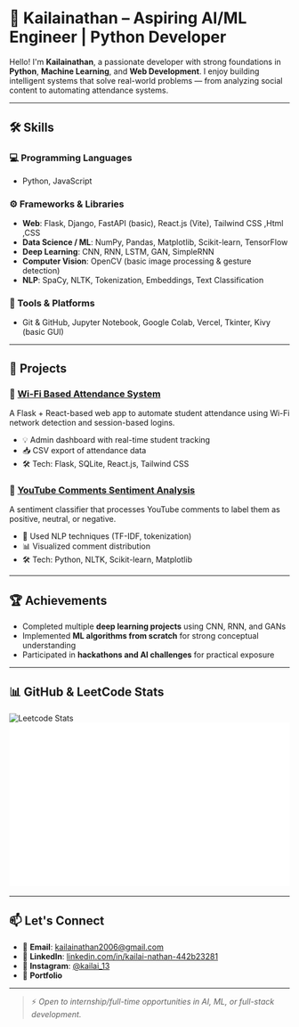 # 💼 Kailainathan – Aspiring AI/ML Engineer | Python Developer

Hello! I'm **Kailainathan**, a passionate developer with strong foundations in **Python**, **Machine Learning**, and **Web Development**. I enjoy building intelligent systems that solve real-world problems — from analyzing social content to automating attendance systems.

---

## 🛠️ Skills

### 💻 Programming Languages
- Python, JavaScript

### ⚙️ Frameworks & Libraries
- **Web**: Flask, Django, FastAPI (basic), React.js (Vite), Tailwind CSS ,Html ,CSS
- **Data Science / ML**: NumPy, Pandas, Matplotlib, Scikit-learn, TensorFlow
- **Deep Learning**: CNN, RNN, LSTM, GAN, SimpleRNN
- **Computer Vision**: OpenCV (basic image processing & gesture detection)
- **NLP**: SpaCy, NLTK, Tokenization, Embeddings, Text Classification

### 🧰 Tools & Platforms
- Git & GitHub, Jupyter Notebook, Google Colab, Vercel, Tkinter, Kivy (basic GUI)

---

## 🚀 Projects

### 🔷 [Wi-Fi Based Attendance System](https://github.com/kailai-13/True_Wifi_Attendance)
A Flask + React-based web app to automate student attendance using Wi-Fi network detection and session-based logins.
- 💡 Admin dashboard with real-time student tracking
- 📥 CSV export of attendance data
- 🛠️ Tech: Flask, SQLite, React.js, Tailwind CSS

### 🔷 [YouTube Comments Sentiment Analysis](https://github.com/kailai-13/Youtube_Comments_Analysis)
A sentiment classifier that processes YouTube comments to label them as positive, neutral, or negative.
- 🧠 Used NLP techniques (TF-IDF, tokenization)
- 📊 Visualized comment distribution
- 🛠️ Tech: Python, NLTK, Scikit-learn, Matplotlib

---

## 🏆 Achievements

- Completed multiple **deep learning projects** using CNN, RNN, and GANs
- Implemented **ML algorithms from scratch** for strong conceptual understanding
- Participated in **hackathons and AI challenges** for practical exposure

---

## 📊 GitHub & LeetCode Stats

![Leetcode Stats](https://leetcard.jacoblin.cool/kailainathan_13)
<picture>
  <source 
    srcset="https://raw.githubusercontent.com/kailai-13/stats_for_me/master/generated/overview.svg#gh-dark-mode-only" 
    media="(prefers-color-scheme: dark)" />
  <source 
    srcset="https://raw.githubusercontent.com/kailai-13/stats_for_me/master/generated/overview.svg" 
    media="(prefers-color-scheme: light)" />
  <img 
    src="https://raw.githubusercontent.com/kailai-13/stats_for_me/master/generated/overview.svg" 
    alt="Stats" />
</picture>

---

## 📫 Let's Connect

- 📧 **Email**: [kailainathan2006@gmail.com](mailto:kailainathan2006@gmail.com)
- 🔗 **LinkedIn**: [linkedin.com/in/kailai-nathan-442b23281](https://www.linkedin.com/in/kailai-nathan-442b23281/)
- 📸 **Instagram**: [@kailai_13](https://www.instagram.com/kailai_13/)
- 🧠 **Portfolio** 
---

> ⚡ *Open to internship/full-time opportunities in AI, ML, or full-stack development.*

